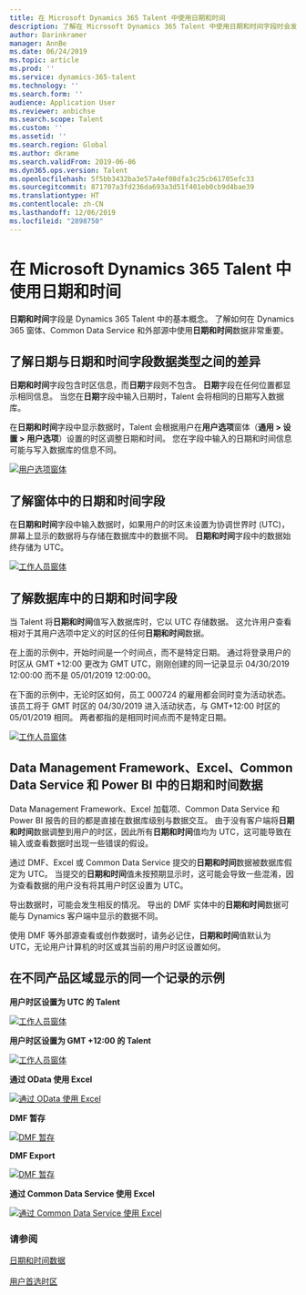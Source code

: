 ```yaml
---
title: 在 Microsoft Dynamics 365 Talent 中使用日期和时间
description: 了解在 Microsoft Dynamics 365 Talent 中使用日期和时间字段时会发生什么。 清楚地了解在与 Talent、外部源或 Common Data Service 的窗体中的日期和时间数据进行交互时可能会发生什么。
author: Darinkramer
manager: AnnBe
ms.date: 06/24/2019
ms.topic: article
ms.prod: ''
ms.service: dynamics-365-talent
ms.technology: ''
ms.search.form: ''
audience: Application User
ms.reviewer: anbichse
ms.search.scope: Talent
ms.custom: ''
ms.assetid: ''
ms.search.region: Global
ms.author: dkrame
ms.search.validFrom: 2019-06-06
ms.dyn365.ops.version: Talent
ms.openlocfilehash: 5f5bb3432ba3e57a4ef08dfa3c25cb61705efc33
ms.sourcegitcommit: 871707a3fd236da693a3d51f401eb0cb9d4bae39
ms.translationtype: HT
ms.contentlocale: zh-CN
ms.lasthandoff: 12/06/2019
ms.locfileid: "2898750"
---
```

# <a name="work-with-date-and-time-in-microsoft-dynamics-365-talent"></a>在 Microsoft Dynamics 365 Talent 中使用日期和时间

**日期和时间**字段是 Dynamics 365 Talent 中的基本概念。 了解如何在 Dynamics 365 窗体、Common Data Service 和外部源中使用**日期和时间**数据非常重要。

## <a name="understanding-the-difference-between-date-and-date-and-time-field-data-types"></a>了解日期与日期和时间字段数据类型之间的差异

**日期和时间**字段包含时区信息，而**日期**字段则不包含。 **日期**字段在任何位置都显示相同信息。 当您在**日期**字段中输入日期时，Talent 会将相同的日期写入数据库。

在**日期和时间**字段中显示数据时，Talent 会根据用户在**用户选项**窗体（**通用 > 设置 > 用户选项**）设置的时区调整日期和时间。 您在字段中输入的日期和时间信息可能与写入数据库的信息不同。

[![用户选项窗体](./media/useroptionsform.png)](./media/useroptionsform.png)

## <a name="understanding-date-and-time-fields-in-forms"></a>了解窗体中的日期和时间字段 

在**日期和时间**字段中输入数据时，如果用户的时区未设置为协调世界时 (UTC)，屏幕上显示的数据将与存储在数据库中的数据不同。 **日期和时间**字段中的数据始终存储为 UTC。

[![工作人员窗体](./media/worker-form.png)](./media/worker-form.png)

## <a name="understand-date-and-time-fields-in-the-database"></a>了解数据库中的日期和时间字段 

当 Talent 将**日期和时间**值写入数据库时，它以 UTC 存储数据。 这允许用户查看相对于其用户选项中定义的时区的任何**日期和时间**数据。
 
在上面的示例中，开始时间是一个时间点，而不是特定日期。 通过将登录用户的时区从 GMT +12:00 更改为 GMT UTC，刚刚创建的同一记录显示 04/30/2019 12:00:00 而不是 05/01/2019 12:00:00。
  
在下面的示例中，无论时区如何，员工 000724 的雇用都会同时变为活动状态。 该员工将于 GMT 时区的 04/30/2019 进入活动状态，与 GMT+12:00 时区的 05/01/2019 相同。 两者都指的是相同时间点而不是特定日期。 

[![工作人员窗体](./media/worker-form2.png)](./media/worker-form2.png)

## <a name="date-and-time-data-in-data-management-framework-excel-common-data-service-and-power-bi"></a>Data Management Framework、Excel、Common Data Service 和 Power BI 中的日期和时间数据 

Data Management Framework、Excel 加载项、Common Data Service 和 Power BI 报告的目的都是直接在数据库级别与数据交互。 由于没有客户端将**日期和时间**数据调整到用户的时区，因此所有**日期和时间**值均为 UTC，这可能导致在输入或查看数据时出现一些错误的假设。  
 
通过 DMF、Excel 或 Common Data Service 提交的**日期和时间**数据被数据库假定为 UTC。 当提交的**日期和时间**值未按预期显示时，这可能会导致一些混淆，因为查看数据的用户没有将其用户时区设置为 UTC。 
 
导出数据时，可能会发生相反的情况。 导出的 DMF 实体中的**日期和时间**数据可能与 Dynamics 客户端中显示的数据不同。 
 
使用 DMF 等外部源查看或创作数据时，请务必记住，**日期和时间**值默认为 UTC，无论用户计算机的时区或其当前的用户时区设置如何。 

## <a name="examples-of-the-same-record-being-displayed-in-different-product-areas"></a>在不同产品区域显示的同一个记录的示例 

**用户时区设置为 UTC 的 Talent**

[![工作人员窗体](./media/worker-form3.png)](./media/worker-form3.png)

**用户时区设置为 GMT +12:00 的 Talent** 

[![工作人员窗体](./media/worker-form4.png)](./media/worker-form4.png)

**通过 OData 使用 Excel**

[![通过 OData 使用 Excel](./media/Excelviaodata.png)](./media/Excelviaodata.png)

**DMF 暂存**

[![DMF 暂存](./media/DMFStaging.png)](./media/DMFStaging.png)

**DMF Export**

[![DMF 暂存](./media/DMFexport.png)](./media/DMFexport.png)

**通过 Common Data Service 使用 Excel**

[![通过 Common Data Service 使用 Excel](./media/ExcelCDS.png)](./media/ExcelCDS.png)

### <a name="see-also"></a>请参阅

[日期和时间数据](https://docs.microsoft.com/en-us/dynamics365/unified-operations/fin-and-ops/organization-administration/date-time-zones)<br></br>
[用户首选时区](https://docs.microsoft.com/en-us/dynamics365/unified-operations/fin-and-ops/organization-administration/tasks/set-users-preferred-time-zone) 
